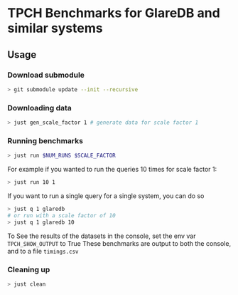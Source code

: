 # TPCH Benchmarks for GlareDB and similar systems

## Usage

### Download submodule

```sh
> git submodule update --init --recursive
```

### Downloading data

```sh
> just gen_scale_factor 1 # generate data for scale factor 1
```

### Running benchmarks

```sh
> just run $NUM_RUNS $SCALE_FACTOR
```

For example if you wanted to run the queries 10 times for scale factor 1:

```sh
> just run 10 1
```

If you want to run a single query for a single system, you can do so
```sh
> just q 1 glaredb
# or run with a scale factor of 10
> just q 1 glaredb 10
```

To See the results of the datasets in the console, set the env var `TPCH_SHOW_OUTPUT` to True
These benchmarks are output to both the console, and to a file `timings.csv`


### Cleaning up
  
```sh
> just clean
```